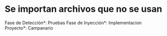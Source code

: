# Se importan archivos que no se usan

Fase de Detección*: Pruebas
Fase de Inyección*: Implementacion
Proyecto*: Campanario